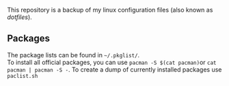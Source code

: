 This repository is a backup of my linux configuration files (also known as *dotfiles*).  
## Packages
The package lists can be found in `~/.pkglist/`.  
To install all official packages, you can use `pacman -S $(cat pacman)`or `cat pacman | pacman -S -`.
To create a dump of currently installed packages use `paclist.sh`

